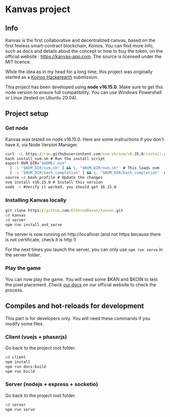 # Kanvas project

## Info

Kanvas is the first collaborative and decentralized canvas, based on the first feeless smart-contract blockchain, Koinos. You can find more info, such as docs and details about the concept or how to buy the token, on the official website : https://kanvas-app.com. The source is licensed under the MIT licence.

While the idea as in my head for a long time, this project was originally started as a [Koinos Hackerearth](https://koinos.hackerearth.com/fr/) submission.

This project has been developed using **node v16.15.0**. Make sure to get this node version to ensure full compatibility. You can use Windows Powershell or Linux (tested on Ubuntu 20.04).

## Project setup

### Get node

Kanvas was tested on node v16.15.0. Here are some instructions if you don't have it, via Node Version Manager.

```cmd
curl -sL https://raw.githubusercontent.com/nvm-sh/nvm/v0.35.0/install.sh -o install_nvm.sh # Get the install script
bash install_nvm.sh # Run the install script
export NVM_DIR="$HOME/.nvm"
  [ -s "$NVM_DIR/nvm.sh" ] && \. "$NVM_DIR/nvm.sh"  # This loads nvm
  [ -s "$NVM_DIR/bash_completion" ] && \. "$NVM_DIR/bash_completion"  # This loads nvm bash_completion
source ~/.bash_profile # Update the changes
nvm install v16.15.0 # Install this version
node -v #Verify it worked, you should get 16.15.0
```

### Installing Kanvas locally

```cmd
git clone https://github.com/EtheredRaven/kanvas.git
cd kanvas
cd server
npm run install_and_serve
```

The server is now running on http://localhost (and not https because there is not certificate, check it is http !)

For the next times you launch the server, you can only use `npm run serve` in the server folder.

### Play the game

You can now play the game. You will need some $KAN and $KOIN to test the pixel placement. Check [our docs](https://kanvas-app.com/docs/playing/howtobuykoin.html) on our official website to check the process.

## Compiles and hot-reloads for development

This part is for developers only. You will need these commands if you modify some files.

### Client (vuejs + phaserjs)

Go back to the project root folder.

```cmd
cd client
npm install
npm run docs:build
npm run build
```

### Server (nodejs + express + socketio)

Go back to the project root folder.

```cmd
cd server
npm run serve
```
